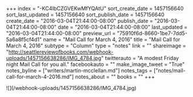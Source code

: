 +++
index = "-KC4IbCZGVEKwMfYQAtU"
sort_create_date = 1457156640
sort_last_updated = 1457156640
sort_publish_date = 1457156640
create_date = "2016-03-04T21:44:00-08:00"
publish_date = "2016-03-04T21:44:00-08:00"
date = "2016-03-04T21:44:00-08:00"
last_updated = "2016-03-04T21:44:00-08:00"
preview_url = "75910f6d-8660-1be7-7dd5-5a6a8f5cf4d1"
name = "Mail Call for March 4, 2016"
title = "Mail Call for March 4, 2016"
subtype = "Column"
type = "notes"
link = ""
shareimage = "http://seattlereviewofbooks.com/webhook-uploads/1457156638286/IMG_4784.jpg"
twitterauto = "A modest Friday night Mail Call for you all."
facebookauto = ""
make_image_tweet = "True"
notes_byline = ["writers/martin-mcclellan.md"]
notes_tags = ["notes/mail-call-for-march-4-2016.md"]
notes_about = ""
books = ""
+++
<p class="image">![](/webhook-uploads/1457156638286/IMG_4784.jpg)</p>